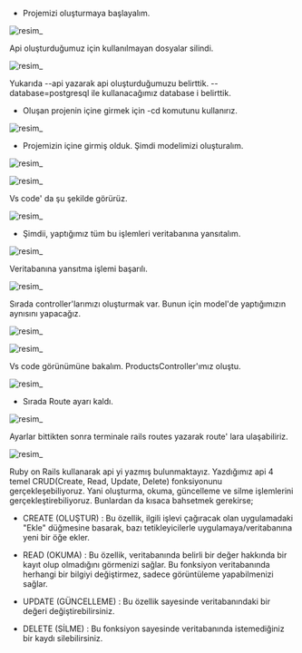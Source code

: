 - Projemizi oluşturmaya başlayalım.

![resim_]()

Api oluşturduğumuz için kullanılmayan dosyalar silindi.

![resim_]()

Yukarıda --api yazarak api oluşturduğumuzu belirttik. --database=postgresql ile kullanacağımız database i belirttik.

- Oluşan projenin içine girmek için -cd komutunu kullanırız.

![resim_]()

- Projemizin içine girmiş olduk. Şimdi modelimizi oluşturalım.

![resim_]()

![resim_]()

Vs code' da şu şekilde görürüz.

![resim_]()

- Şimdii, yaptığımız tüm bu işlemleri veritabanına yansıtalım.

![resim_]()

Veritabanına yansıtma işlemi başarılı.

![resim_]()

Sırada controller'larımızı oluşturmak var. Bunun için model'de yaptığımızın aynısını yapacağız.

![resim_]()

![resim_]()

Vs code görünümüne bakalım. ProductsController'ımız oluştu.

![resim_]()

- Sırada Route ayarı kaldı.

![resim_]()

Ayarlar bittikten sonra terminale rails routes yazarak route' lara ulaşabiliriz.


![resim_]()

Ruby on Rails kullanarak api yi yazmış bulunmaktayız. Yazdığımız api 4 temel CRUD(Create, Read, Update, Delete) fonksiyonunu gerçekleşebiliyoruz. Yani oluşturma, okuma, güncelleme ve silme işlemlerini gerçekleştirebiliyoruz. Bunlardan da kısaca bahsetmek gerekirse;

- CREATE (OLUŞTUR) : Bu özellik, ilgili işlevi çağıracak olan uygulamadaki "Ekle" düğmesine basarak, bazı tetikleyicilerle uygulamaya/veritabanına yeni bir öğe ekler.

- READ (OKUMA) : Bu özellik, veritabanında belirli bir değer hakkında bir kayıt olup olmadığını görmenizi sağlar. Bu fonksiyon veritabanında herhangi bir bilgiyi değiştirmez, sadece görüntüleme yapabilmenizi sağlar.

- UPDATE (GÜNCELLEME) : Bu özellik sayesinde veritabanındaki bir değeri değiştirebilirsiniz. 

- DELETE (SİLME) : Bu fonksiyon sayesinde veritabanında istemediğiniz bir kaydı silebilirsiniz. 